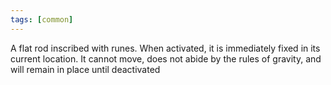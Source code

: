 ```yaml
---
tags: [common]
---
```


A flat rod inscribed with runes. When activated, it is immediately fixed in its current location. It cannot move, does not abide by the rules of gravity, and will remain in place until deactivated